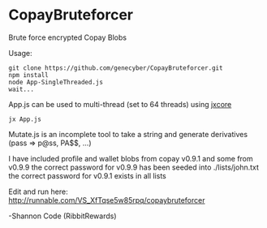 # CopayBruteforcer
Brute force encrypted Copay Blobs

Usage:
```
git clone https://github.com/genecyber/CopayBruteforcer.git
npm install
node App-SingleThreaded.js
wait...
```

App.js can be used to multi-thread (set to 64 threads) using [jxcore](http://jxcore.com/home/)
```
jx App.js
```

Mutate.js is an incomplete tool to take a string and generate derivatives (pass => p@ss, PA$$, ...) 

I have included profile and wallet blobs from copay v0.9.1 and some from v0.9.9
the correct password for v0.9.9 has been seeded into ./lists/john.txt
the correct password for v0.9.1 exists in all lists

Edit and run here: http://runnable.com/VS_XfTqse5w85rpq/copaybruteforcer

-Shannon Code (RibbitRewards)
